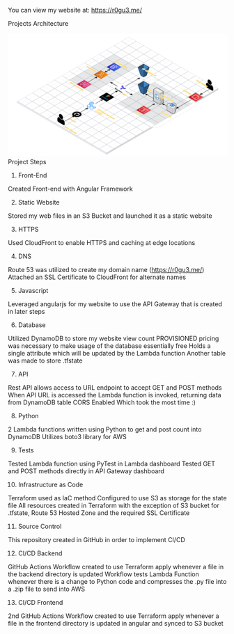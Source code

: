 
You can view my website at: https://r0gu3.me/

Projects Architecture 

<img src="./Architecture3D.png" alt="Website Architecture Diagram" width="100%" height="56.25%">
Project Steps

1. Front-End

Created Front-end with Angular Framework

2. Static Website

Stored my web files in an S3 Bucket and launched it as a static website

3. HTTPS

Used CloudFront to enable HTTPS and caching at edge locations

4. DNS

Route 53 was utilized to create my domain name (https://r0gu3.me/)
Attached an SSL Certificate to CloudFront for alternate names

5. Javascript

Leveraged angularjs for my website to use the API Gateway that is created in later steps

6. Database

Utilized DynamoDB to store my website view count
PROVISIONED pricing was necessary to make usage of the database essentially free
Holds a single attribute which will be updated by the Lambda function
Another table was made to store .tfstate

7. API

Rest API allows access to URL endpoint to accept GET and POST methods
When API URL is accessed the Lambda function is invoked, returning data from DynamoDB table
CORS Enabled Which took the most time :)

8. Python

2 Lambda functions written using Python to get and post count into DynamoDB
Utilizes boto3 library for AWS

9. Tests

Tested Lambda function using PyTest in Lambda dashboard
Tested GET and POST methods directly in API Gateway dashboard

10. Infrastructure as Code

Terraform used as IaC method
Configured to use S3 as storage for the state file
All resources created in Terraform with the exception of S3 bucket for .tfstate, Route 53 Hosted Zone and the required SSL Certificate

11. Source Control

This repository created in GitHub in order to implement CI/CD

12. CI/CD Backend

GitHub Actions Workflow created to use Terraform apply whenever a file in the backend directory is updated
Workflow tests Lambda Function whenever there is a change to Python code and compresses the .py file into a .zip file to send into AWS

13. CI/CD Frontend

2nd GitHub Actions Workflow created to use Terraform apply whenever a file in the frontend directory is updated in angular and synced to S3 bucket
